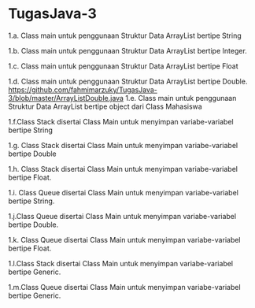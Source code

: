 # TugasJava-3
1.a. Class main untuk penggunaan Struktur Data ArrayList bertipe String 

1.b. Class main untuk penggunaan Struktur Data ArrayList bertipe Integer.

1.c. Class main untuk penggunaan Struktur Data ArrayList bertipe Float 

1.d. Class main untuk penggunaan Struktur Data ArrayList bertipe Double.
https://github.com/fahmimarzuky/TugasJava-3/blob/master/ArrayListDouble.java
1.e. Class main untuk penggunaan Struktur Data ArrayList bertipe object dari Class Mahasiswa 

1.f.Class Stack disertai Class Main untuk menyimpan variabe-variabel bertipe String

1.g. Class Stack disertai Class Main untuk menyimpan variabe-variabel bertipe Double

1.h. Class Stack disertai Class Main untuk menyimpan variabe-variabel bertipe Float.

1.i. Class Queue disertai Class Main untuk menyimpan variabe-variabel bertipe String.

1.j.Class Queue disertai Class Main untuk menyimpan variabe-variabel bertipe Double.

1.k. Class Queue disertai Class Main untuk menyimpan variabe-variabel bertipe Float.

1.l.Class Stack disertai Class Main untuk menyimpan variabe-variabel bertipe Generic.

1.m.Class Queue disertai Class Main untuk menyimpan variabe-variabel bertipe Generic.
